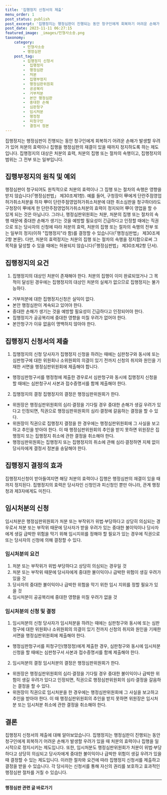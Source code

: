 ```yaml
---
title: '집행정지 신청서의 제출'
menu_order: 1
post_status: publish
post_excerpt: '집행정지는 행정심판이 진행되는 동안 청구인에게 회복하기 어려운 손해가 발생할 우려가 있어 처분의 효력이나 집행을 행정심판의 재결이 있을 때까지 정지하도록 하는 제도입니다. 집행정지의 대상은 처분의 효력, 처분의 집행 또는 절차의 속행이고, 집행정지의 범위는 그 전부 또는 일부입니다.'
post_date: 2023-11-11 06:27:15
featured_image: _images/민형사소송.png
taxonomy:
    category:
        - 민형사소송
        - 행정심판
    post_tag:
        - 집행정지 신청서
        -  집행정지
        -  행정심판
        -  처분
        -  집행부정지
        -  행정심판위원회
        -  공공복리
        -  거부처분
        -  본안 행정심판
        -  중대한 손해
        -  심판청구
        -  임시처분
        -  행정청
        -  피청구인
        -  결정서 정본
---
```



집행정지는 행정심판이 진행되는 동안 청구인에게 회복하기 어려운 손해가 발생할 우려가 있어 처분의 효력이나 집행을 행정심판의 재결이 있을 때까지 정지하도록 하는 제도입니다. 집행정지의 대상은 처분의 효력, 처분의 집행 또는 절차의 속행이고, 집행정지의 범위는 그 전부 또는 일부입니다.

## 집행부정지의 원칙 및 예외

행정심판이 청구되어도 원칙적으로 처분의 효력이나 그 집행 또는 절차의 속행은 영향을 받지 않습니다(「행정심판법」 제30조제1항). 예를 들어, 구청장이 甲에게 단란주점영업허가취소처분을 하자 甲이 단란주점영업허가취소처분에 대한 취소심판을 청구하더라도 구청장이 甲에게 한 단란주점영업허가취소처분의 효력이 정지되어 甲이 영업을 할 수 있게 되는 것은 아닙니다. 그러나, 행정심판위원회는 처분, 처분의 집행 또는 절차의 속행 때문에 중대한 손해가 생기는 것을 예방할 필요성이 긴급하다고 인정할 때에는 직권으로 또는 당사자의 신청에 따라 처분의 효력, 처분의 집행 또는 절차의 속행의 전부 또는 일부의 정지(이하 "집행정지"라 함)를 결정할 수 있습니다(「행정심판법」 제30조제2항 본문). 다만, 처분의 효력정지는 처분의 집행 또는 절차의 속행을 정지함으로써 그 목적을 달성할 수 있을 때에는 허용되지 않습니다(「행정심판법」 제30조제2항 단서).

## 집행정지의 요건

1. 집행정지의 대상인 처분이 존재해야 한다.
처분의 집행이 이미 완료되었거나 그 목적이 달성된 경우에는 집행정지의 대상인 처분의 실체가 없으므로 집행정지는 불가능하다.
  - 거부처분에 대한 집행정지신청은 실익이 없다.
  - 본안 행정심판이 계속되고 있어야 한다.
  - 중대한 손해가 생기는 것을 예방할 필요성이 긴급하다고 인정되어야 한다.
  - 집행정지가 공공복리에 중대한 영향을 미칠 우려가 없어야 한다.
  - 본안청구가 이유 없음이 명백하지 않아야 한다.

## 집행정지 신청서의 제출

1. 집행정지의 신청
당사자가 집행정지 신청을 하려는 때에는 심판청구와 동시에 또는 심판청구에 대한 위원회나 소위원회의 의결이 있기 전까지 신청의 취지와 원인을 기재한 서면을 행정심판위원회에 제출해야 합니다.
  - 행정심판청구서를 행정청에 제출한 경우로서 심판청구와 동시에 집행정지 신청을 할 때에는 심판청구서 사본과 접수증명서를 함께 제출해야 한다.

2. 집행정지의 결정
집행정지의 결정은 행정심판위원회가 한다.
  - 위원장은 행정심판위원회의 심리·결정을 기다릴 경우 중대한 손해가 생길 우려가 있다고 인정되면, 직권으로 행정심판위원회의 심리·결정에 갈음하는 결정을 할 수 있다.
  - 위원장이 직권으로 집행정지 결정을 한 경우에는 행정심판위원회에 그 사실을 보고하고 추인을 받아야 한다. 이 때 행정심판위원회의 추인을 받지 못하면 위원장은 집행정지 또는 집행정지 취소에 관한 결정을 취소해야 한다.
  - 행정심판위원회는 집행정지 또는 집행정지의 취소에 관해 심리·결정하면 지체 없이 당사자에게 결정서 정본을 송달해야 한다.

## 집행정지 결정의 효과

집행정지신청이 받아들여지면 해당 처분의 효력이나 집행은 행정심판의 재결이 있을 때까지 정지된다. 집행정지의 효력은 당사자인 신청인과 피신청인 뿐만 아니라, 관계 행정청과 제3자에게도 미친다.

## 임시처분의 신청

임시처분은 행정심판위원회가 처분 또는 부작위가 위법·부당하다고 상당히 의심되는 경우로서 처분 또는 부작위 때문에 당사자가 받을 우려가 있는 중대한 불이익이나 당사자에게 생길 급박한 위험을 막기 위해 임시지위를 정해야 할 필요가 있는 경우에 직권으로 또는 당사자의 신청에 의해 결정할 수 있다.

### 임시처분의 요건

1. 처분 또는 부작위가 위법·부당하다고 상당히 의심되는 경우일 것
2. 처분 또는 부작위 때문에 당사자에게 중대한 불이익이나 급박한 위험이 생길 우려가 있을 것
3. 당사자의 중대한 불이익이나 급박한 위험을 막기 위한 임시 지위를 정할 필요가 있을 것
4. 임시처분이 공공복리에 중대한 영향을 미칠 우려가 없을 것

### 임시처분의 신청 및 결정

1. 임시처분의 신청
당사자가 임시처분을 하려는 때에는 심판청구와 동시에 또는 심판청구에 대한 위원회나 소위원회의 의결이 있기 전까지 신청의 취지와 원인을 기재한 서면을 행정심판위원회에 제출해야 한다.
  - 행정심판청구서를 피청구인(행정청)에게 제출한 경우, 심판청구와 동시에 임시처분 신청을 할 때에는 심판청구서 사본과 접수증명서를 함께 제출해야 한다.

2. 임시처분의 결정
임시처분의 결정은 행정심판위원회가 한다.
  - 위원장은 행정심판위원회의 심리·결정을 기다릴 경우 중대한 불이익이나 급박한 위험이 생길 우려가 있다고 인정되면, 직권으로 행정심판위원회의 심리·결정을 갈음하는 결정을 할 수 있다.
  - 위원장이 직권으로 임시처분을 한 경우에는 행정심판위원회에 그 사실을 보고하고 추인을 받아야 한다. 이 때 행정심판위원회의 추인을 받지 못하면 위원장은 임시처분 또는 임시처분 취소에 관한 결정을 취소해야 한다. 

## 결론

집행정지 신청서의 제출에 대해 알아보았습니다. 집행정지는 행정심판이 진행되는 동안 청구인에게 회복하기 어려운 손해가 발생할 우려가 있을 때 처분의 효력이나 집행을 일시적으로 정지시키는 제도입니다. 또한, 임시처분도 행정심판위원회가 처분이 위법·부당하다고 상당히 의심되고 당사자에게 중대한 불이익이나 급박한 위험이 생길 우려가 있을 때 결정할 수 있는 제도입니다. 이러한 절차와 요건에 따라 집행정지 신청서를 제출하고 결정을 받을 수 있습니다. 각 당사자는 신청서를 통해 자신의 권리를 보호하고 효과적인 행정심판 절차를 거칠 수 있습니다.
<!-- wp:separator -->
<hr class="wp-block-separator has-alpha-channel-opacity"/>
<!-- /wp:separator -->

<!-- wp:group {"backgroundColor":"base","layout":{"type":"constrained"}} -->
<div class="wp-block-group has-base-background-color has-background"><!-- wp:paragraph {"align":"center","fontSize":"medium"} -->
<p class="has-text-align-center has-large-font-size"><strong>행정심판 관련 글 바로가기</strong></p>
<!-- /wp:paragraph -->


<!-- wp:latest-posts
{"categories":[{"id":15531,"count":19,"description":"","link":"https://uknowlaw.com/category/%ed%96%89%ec%a0%95%ec%8b%ac%ed%8c%90/","name":"행정심판","slug":"행정심판","taxonomy":"category","parent":0,"meta":[],"_links":{"self":[{"href":"https://uknowlaw.com/wp-json/wp/v2/categories/15531"}],"collection":[{"href":"https://uknowlaw.com/wp-json/wp/v2/categories"}],"about":[{"href":"https://uknowlaw.com/wp-json/wp/v2/taxonomies/category"}],"wp:post_type":[{"href":"https://uknowlaw.com/wp-json/wp/v2/posts?categories=15531"}],"curies":[{"name":"wp","href":"https://api.w.org/{rel}","templated":true}]}}],"postsToShow":100,"excerptLength":28,"postLayout":"grid","columns":2,"featuredImageAlign":"left","featuredImageSizeSlug":"large","fontSize":"small"} /--></div>
<!-- /wp:group -->